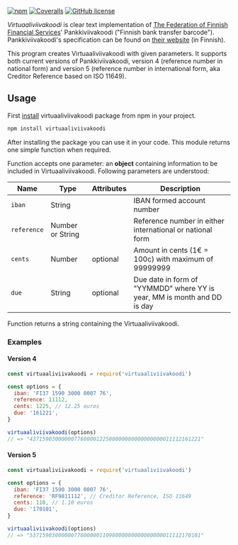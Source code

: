 [![npm](https://img.shields.io/npm/v/virtuaaliviivakoodi.svg)](https://www.npmjs.com/package/virtuaaliviivakoodi)
[![Coveralls](https://img.shields.io/coveralls/akselinurmio/virtuaaliviivakoodi.svg)](https://coveralls.io/github/akselinurmio/virtuaaliviivakoodi)
[![GitHub license](https://img.shields.io/badge/license-MIT-blue.svg)](https://raw.githubusercontent.com/akselinurmio/virtuaaliviivakoodi/master/LICENSE)

_Virtuaaliviivakoodi_ is clear text implementation of [The Federation of Finnish Financial Services](https://www.finanssiala.fi/en/)' Pankkiviivakoodi ("Finnish bank transfer barcode"). Pankkiviivakoodi's specification can be found on [their website](https://www.finanssiala.fi/wp-content/uploads/2021/03/Pankkiviivakoodi-opas.pdf 'Pankkiviivakoodi-opas') (in Finnish).

This program creates Virtuaaliviivakoodi with given parameters. It supports both current versions of Pankkiviivakoodi, version 4 (reference number in national form) and version 5 (reference number in international form, aka Creditor Reference based on ISO 11649).

## Usage

First [install](https://docs.npmjs.com/getting-started/installing-npm-packages-locally 'Installing npm packages locally') virtuaaliviivakoodi package from npm in your project.

```sh
npm install virtuaaliviivakoodi
```

After installing the package you can use it in your code. This module returns one simple function when required.

Function accepts one parameter: an **object** containing information to be included in Virtuaaliviivakoodi. Following parameters are understood:

| Name        | Type             | Attributes | Description                                                              |
| ----------- | ---------------- | ---------- | ------------------------------------------------------------------------ |
| `iban`      | String           |            | IBAN formed account number                                               |
| `reference` | Number or String |            | Reference number in either international or national form                |
| `cents`     | Number           | optional   | Amount in cents (1€ = 100c) with maximum of 99999999                     |
| `due`       | String           | optional   | Due date in form of "YYMMDD" where YY is year, MM is month and DD is day |

Function returns a string containing the Virtuaaliviivakoodi.

### Examples

#### Version 4

```javascript
const virtuaaliviivakoodi = require('virtuaaliviivakoodi')

const options = {
  iban: 'FI37 1590 3000 0007 76',
  reference: 11112,
  cents: 1225, // 12.25 euros
  due: '161221',
}

virtuaaliviivakoodi(options)
// => "437159030000007760000122500000000000000000011112161221"
```

#### Version 5

```javascript
const virtuaaliviivakoodi = require('virtuaaliviivakoodi')

const options = {
  iban: 'FI37 1590 3000 0007 76',
  reference: 'RF9811112', // Creditor Reference, ISO 11649
  cents: 110, // 1.10 euros
  due: '170101',
}

virtuaaliviivakoodi(options)
// => "537159030000007760000011098000000000000000011112170101"
```
